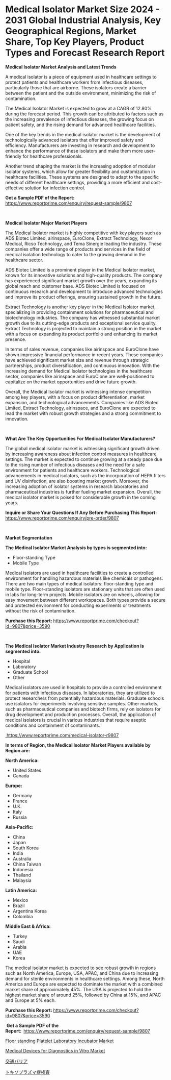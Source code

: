 <p><h1>Medical Isolator Market Size 2024 - 2031 Global Industrial Analysis, Key Geographical Regions, Market Share, Top Key Players, Product Types and Forecast Research Report</h1></p><p><strong>Medical Isolator Market Analysis and Latest Trends</strong></p>
<p><p>A medical isolator is a piece of equipment used in healthcare settings to protect patients and healthcare workers from infectious diseases, particularly those that are airborne. These isolators create a barrier between the patient and the outside environment, minimizing the risk of contamination.</p><p>The Medical Isolator Market is expected to grow at a CAGR of 12.80% during the forecast period. This growth can be attributed to factors such as the increasing prevalence of infectious diseases, the growing focus on patient safety, and the rising demand for advanced healthcare facilities.</p><p>One of the key trends in the medical isolator market is the development of technologically advanced isolators that offer improved safety and efficiency. Manufacturers are investing in research and development to enhance the performance of these isolators and make them more user-friendly for healthcare professionals.</p><p>Another trend shaping the market is the increasing adoption of modular isolator systems, which allow for greater flexibility and customization in healthcare facilities. These systems are designed to adapt to the specific needs of different healthcare settings, providing a more efficient and cost-effective solution for infection control.</p></p>
<p><strong>Get a Sample PDF of the Report:&nbsp;</strong> <a href="https://www.reportprime.com/enquiry/request-sample/9807">https://www.reportprime.com/enquiry/request-sample/9807</a></p>
<p>&nbsp;</p>
<p><strong>Medical Isolator Major Market Players</strong></p>
<p><p>The Medical Isolator market is highly competitive with key players such as ADS Biotec Limited, airinspace, EuroClone, Extract Technology, Nexor Medical, Ricso Technology, and Tema Sinergie leading the industry. These companies offer a wide range of products and services in the field of medical isolation technology to cater to the growing demand in the healthcare sector.</p><p>ADS Biotec Limited is a prominent player in the Medical Isolator market, known for its innovative solutions and high-quality products. The company has experienced significant market growth over the years, expanding its global reach and customer base. ADS Biotec Limited is focused on continuous research and development to introduce advanced technologies and improve its product offerings, ensuring sustained growth in the future.</p><p>Extract Technology is another key player in the Medical Isolator market, specializing in providing containment solutions for pharmaceutical and biotechnology industries. The company has witnessed substantial market growth due to its cutting-edge products and exceptional service quality. Extract Technology is projected to maintain a strong position in the market with a focus on expanding its product portfolio and enhancing its market presence.</p><p>In terms of sales revenue, companies like airinspace and EuroClone have shown impressive financial performance in recent years. These companies have achieved significant market size and revenue through strategic partnerships, product diversification, and continuous innovation. With the increasing demand for Medical Isolator technologies in the healthcare sector, companies like airinspace and EuroClone are well-positioned to capitalize on the market opportunities and drive future growth.</p><p>Overall, the Medical Isolator market is witnessing intense competition among key players, with a focus on product differentiation, market expansion, and technological advancements. Companies like ADS Biotec Limited, Extract Technology, airinspace, and EuroClone are expected to lead the market with robust growth strategies and a strong commitment to innovation.</p></p>
<p>&nbsp;</p>
<p><strong>What Are The Key Opportunities For Medical Isolator Manufacturers?</strong></p>
<p><p>The global medical isolator market is witnessing significant growth driven by increasing awareness about infection control measures in healthcare settings. The market is expected to continue growing at a steady pace due to the rising number of infectious diseases and the need for a safe environment for patients and healthcare workers. Technological advancements in medical isolators, such as the incorporation of HEPA filters and UV disinfection, are also boosting market growth. Moreover, the increasing adoption of isolator systems in research laboratories and pharmaceutical industries is further fueling market expansion. Overall, the medical isolator market is poised for considerable growth in the coming years.</p></p>
<p><strong>Inquire or Share Your Questions If Any Before Purchasing This Report:</strong> <a href="https://www.reportprime.com/enquiry/pre-order/9807">https://www.reportprime.com/enquiry/pre-order/9807</a></p>
<p>&nbsp;</p>
<p><strong>Market Segmentation</strong></p>
<p><strong>The Medical Isolator Market Analysis by types is segmented into:</strong></p>
<p><ul><li>Floor-standing Type</li><li>Mobile Type</li></ul></p>
<p><p>Medical isolators are used in healthcare facilities to create a controlled environment for handling hazardous materials like chemicals or pathogens. There are two main types of medical isolators: floor-standing type and mobile type. Floor-standing isolators are stationary units that are often used in labs for long-term projects. Mobile isolators are on wheels, allowing for easy movement between different workspaces. Both types provide a secure and protected environment for conducting experiments or treatments without the risk of contamination.</p></p>
<p><strong>Purchase this Report:&nbsp;</strong><a href="https://www.reportprime.com/checkout?id=9807&price=3590">https://www.reportprime.com/checkout?id=9807&price=3590</a></p>
<p>&nbsp;</p>
<p><strong>The Medical Isolator Market Industry Research by Application is segmented into:</strong></p>
<p><ul><li>Hospital</li><li>Laboratory</li><li>Graduate School</li><li>Other</li></ul></p>
<p><p>Medical isolators are used in hospitals to provide a controlled environment for patients with infectious diseases. In laboratories, they are utilized to protect researchers from potentially hazardous materials. Graduate schools use isolators for experiments involving sensitive samples. Other markets, such as pharmaceutical companies and biotech firms, rely on isolators for drug development and production processes. Overall, the application of medical isolators is crucial in various industries that require aseptic conditions and containment of contaminants.</p></p>
<p><a href="https://www.reportprime.com/medical-isolator-r9807">&nbsp;https://www.reportprime.com/medical-isolator-r9807</a></p>
<p><strong>In terms of Region, the Medical Isolator Market Players available by Region are:</strong></p>
<p>
    <p> <strong> North America: </strong>
        <ul>
            <li>United States</li>
            <li>Canada</li>
        </ul>
        </p> 
    <p> <strong> Europe: </strong>
        <ul>
            <li>Germany</li>
            <li>France</li>
            <li>U.K.</li>
            <li>Italy</li>
            <li>Russia</li>
        </ul>
        </p> 
    <p> <strong> Asia-Pacific: </strong>
        <ul>
            <li>China</li>
            <li>Japan</li>
            <li>South Korea</li>
            <li>India</li>
            <li>Australia</li>
            <li>China Taiwan</li>
            <li>Indonesia</li>
            <li>Thailand</li>
            <li>Malaysia</li>
        </ul>
        </p> 
    <p> <strong> Latin America: </strong>
        <ul>
            <li>Mexico</li>
            <li>Brazil</li>
            <li>Argentina Korea</li>
            <li>Colombia</li>
        </ul>
        </p> 
    <p> <strong> Middle East & Africa: </strong>
        <ul>
            <li>Turkey</li>
            <li>Saudi</li>
            <li>Arabia</li>
            <li>UAE</li>
            <li>Korea</li>
        </ul>
    </p>
    </p>
<p><p>The medical isolator market is expected to see robust growth in regions such as North America, Europe, USA, APAC, and China due to increasing demand for sterile environments in healthcare settings. Among these, North America and Europe are expected to dominate the market with a combined market share of approximately 45%. The USA is projected to hold the highest market share of around 25%, followed by China at 15%, and APAC and Europe at 5% each.</p></p>
<p><strong>Purchase this Report: </strong><a href="https://www.reportprime.com/checkout?id=9807&price=3590">https://www.reportprime.com/checkout?id=9807&price=3590</a></p>
<p>&nbsp;<strong>Get a Sample PDF of the Report:&nbsp;&nbsp;</strong><a href="https://www.reportprime.com/enquiry/request-sample/9807">https://www.reportprime.com/enquiry/request-sample/9807</a></p>
<p><strong></strong></p>
<p><p><a href="https://github.com/lorenzaSchmeler/Market-Research-Report-List-1/blob/main/floor-standing-platelet-laboratory-incubator-market.md">Floor standing Platelet Laboratory Incubator Market</a></p><p><a href="https://github.com/ruddyyedelwadw/Market-Research-Report-List-2/blob/main/medical-devices-for-diagnostics-in-vitro-market.md">Medical Devices for Diagnostics in Vitro Market</a></p><p><a href="https://github.com/leigh4852023/Market-Research-Report-List-1/blob/main/385036178945.md">交通バリア</a></p><p><a href="https://github.com/alyle7648/Market-Research-Report-List-1/blob/main/504684578944.md">トキソプラズマ症検査</a></p></p>